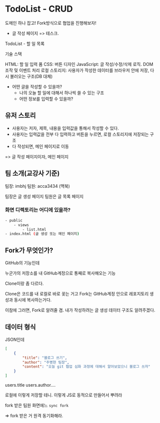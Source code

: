 # TodoList - CRUD

도메인 하나 잡고! Fork방식으로 협업을 진행해보자!


- 글 작성 페이지 => 테스크.

TodoList - 할 일 목록

기술 스택

HTML: 할 일 입력 폼
CSS: 버튼 디자인
JavaScript: 글 작성/수정/삭제 로직. DOM 조작 및 이벤트 처리
로컬 스토리지: 사용자가 작성한 데이터를 브라우저 안에 저장, 다시 불러오는 구조(DB 대체)

- 어떤 글을 작성할 수 있을까?
    - 나의 오늘 할 일에 대해서 하나씩 쓸 수 있는 구조
    - 어떤 정보를 입력할 수 있을까?
        
## 유저 스토리

- 사용자는 저자, 제목, 내용을 입력값을 통해서 작성할 수 있다.
- 사용자는 입력값을 전부 다 입력하고 버튼을 누르면, 로컬 스토리지에 저장되는 구조
- 다 작성되면, 메인 페이지로 이동

=> 글 작성 페이지이자, 메인 페이지

## 팀 소개(교강사 기준)

팀장: imbhj
팀원: acca3434 (맥북)

팀장은 글 생성 페이지
팀원은 글 목록 페이지

### 화면 디렉토리는 어디에 있을까?

```sh 
- public
    - views
        - list.html
- index.html (글 생성 또는 메인 페이지)
```

## Fork가 무엇인가?

GitHub의 기능인데

누군가의 저장소를 내 GitHub계정으로 통째로 복사해오는 기능

Clone이랑 좀 다르다.

Clone은 코드를 내 로컬로 바로 꽂는 거고
Fork는 GitHub계정 안으로 레포지토리 생성과 동시에 복사하는거다.

이참에 그러면, Fork로 알려줄 겸.
내가 작성하려는 글 생성 데이터 구조도 알려주겠다.

## 데이터 형식

JSON인데

```JSON 
[
    {
        "title": "블로그 쓰기",
        "author": "주병현 팀장",
        "content": "오늘 git 협업 심화 과정에 대해서 알아보았으니 블로그 쓰자"
    }
]
```

users.title
users.author....

로컬에 이렇게 저장할 테니.
이렇게 JS로 동적으로 만들어서 뿌려라

fork 받은 팀원 화면에느 `sync fork`

=> fork 받은 거 원격 동기화해라.